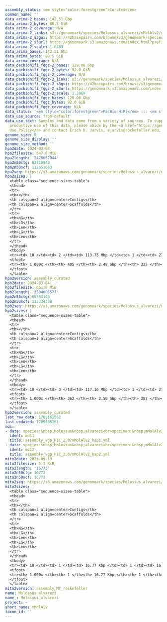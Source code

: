 ```yaml
---
assembly_status: <em style="color:forestgreen">Curated</em>
common_name: ''
data_arima-2_bases: 142.51 Gbp
data_arima-2_bytes: 80.5 GiB
data_arima-2_coverage: N/A
data_arima-2_links: s3://genomeark/species/Molossus_alvarezi/mMolAlv2/genomic_data/arima/<br>
data_arima-2_s3gui: https://42basepairs.com/browse/s3/genomeark/species/Molossus_alvarezi/mMolAlv2/genomic_data/arima/
data_arima-2_s3url: https://genomeark.s3.amazonaws.com/index.html?prefix=species/Molossus_alvarezi/mMolAlv2/genomic_data/arima/
data_arima-2_scale: 1.6483
data_arima_bases: 142.51 Gbp
data_arima_bytes: 80.5 GiB
data_arima_coverage: N/A
data_pacbiohifi_fqgz-2_bases: 129.06 Gbp
data_pacbiohifi_fqgz-2_bytes: 92.0 GiB
data_pacbiohifi_fqgz-2_coverage: N/A
data_pacbiohifi_fqgz-2_links: s3://genomeark/species/Molossus_alvarezi/mMolAlv2/genomic_data/pacbio_hifi/<br>
data_pacbiohifi_fqgz-2_s3gui: https://42basepairs.com/browse/s3/genomeark/species/Molossus_alvarezi/mMolAlv2/genomic_data/pacbio_hifi/
data_pacbiohifi_fqgz-2_s3url: https://genomeark.s3.amazonaws.com/index.html?prefix=species/Molossus_alvarezi/mMolAlv2/genomic_data/pacbio_hifi/
data_pacbiohifi_fqgz-2_scale: 1.3069
data_pacbiohifi_fqgz_bases: 129.06 Gbp
data_pacbiohifi_fqgz_bytes: 92.0 GiB
data_pacbiohifi_fqgz_coverage: N/A
data_status: '<em style="color:forestgreen">PacBio HiFi</em> ::: <em style="color:forestgreen">Arima</em>'
data_use_source: from-default
data_use_text: Samples and data come from a variety of sources. To support fair and
  productive use of this data, please abide by the <a href="https://genome10k.soe.ucsc.edu/data-use-policies/">Data
  Use Policy</a> and contact Erich D. Jarvis, ejarvis@rockefeller.edu, with any questions.
genome_size: 0
genome_size_display: ''
genome_size_method: ''
hpa2date: 2024-03-04
hpa2filesize: 647.9 MiB
hpa2length: '2478667944'
hpa2n50ctg: 63410948
hpa2n50scf: 112651663
hpa2seq: https://s3.amazonaws.com/genomeark/species/Molossus_alvarezi/mMolAlv2/assembly_curated/mMolAlv2.hap1.cur.20240304.fasta.gz
hpa2sizes: |
  <table class="sequence-sizes-table">
  <thead>
  <tr>
  <th></th>
  <th colspan=2 align=center>Contigs</th>
  <th colspan=2 align=center>Scaffolds</th>
  </tr>
  <tr>
  <th>NG</th>
  <th>LG</th>
  <th>Len</th>
  <th>LG</th>
  <th>Len</th>
  </tr>
  </thead>
  <tbody>
  <tr><td> 10 </td><td> 2 </td><td> 113.75 Mbp </td><td> 1 </td><td> 278.82 Mbp </td></tr><tr><td> 20 </td><td> 5 </td><td> 87.25 Mbp </td><td> 3 </td><td> 134.31 Mbp </td></tr><tr><td> 30 </td><td> 8 </td><td> 82.56 Mbp </td><td> 5 </td><td> 120.29 Mbp </td></tr><tr><td> 40 </td><td> 11 </td><td> 74.78 Mbp </td><td> 7 </td><td> 119.84 Mbp </td></tr><tr style="background-color:#cccccc;"><td> 50 </td><td> 15 </td><td style="background-color:#88ff88;"> 63.41 Mbp </td><td> 9 </td><td style="background-color:#88ff88;"> 112.65 Mbp </td></tr><tr><td> 60 </td><td> 19 </td><td> 53.31 Mbp </td><td> 11 </td><td> 110.21 Mbp </td></tr><tr><td> 70 </td><td> 24 </td><td> 38.38 Mbp </td><td> 14 </td><td> 99.05 Mbp </td></tr><tr><td> 80 </td><td> 32 </td><td> 28.98 Mbp </td><td> 17 </td><td> 74.92 Mbp </td></tr><tr><td> 90 </td><td> 44 </td><td> 15.21 Mbp </td><td> 20 </td><td> 61.11 Mbp </td></tr><tr><td> 100 </td><td> 405 </td><td> 6.21 Kbp </td><td> 325 </td><td> 6.21 Kbp </td></tr></tbody>
  <tfoot>
  <tr><th> 1.000x </th><th> 405 </th><th> 2.48 Gbp </th><th> 325 </th><th> 2.48 Gbp </th></tr>
  </tfoot>
  </table>
hpa2version: assembly_curated
hpb2date: 2024-03-04
hpb2filesize: 651.8 MiB
hpb2length: '2504806577'
hpb2n50ctg: 69284146
hpb2n50scf: 113334338
hpb2seq: https://s3.amazonaws.com/genomeark/species/Molossus_alvarezi/mMolAlv2/assembly_curated/mMolAlv2.hap2.cur.20240304.fasta.gz
hpb2sizes: |
  <table class="sequence-sizes-table">
  <thead>
  <tr>
  <th></th>
  <th colspan=2 align=center>Contigs</th>
  <th colspan=2 align=center>Scaffolds</th>
  </tr>
  <tr>
  <th>NG</th>
  <th>LG</th>
  <th>Len</th>
  <th>LG</th>
  <th>Len</th>
  </tr>
  </thead>
  <tbody>
  <tr><td> 10 </td><td> 3 </td><td> 117.16 Mbp </td><td> 1 </td><td> 276.55 Mbp </td></tr><tr><td> 20 </td><td> 5 </td><td> 105.54 Mbp </td><td> 3 </td><td> 134.77 Mbp </td></tr><tr><td> 30 </td><td> 7 </td><td> 101.85 Mbp </td><td> 5 </td><td> 120.59 Mbp </td></tr><tr><td> 40 </td><td> 10 </td><td> 91.63 Mbp </td><td> 7 </td><td> 117.16 Mbp </td></tr><tr style="background-color:#cccccc;"><td> 50 </td><td> 13 </td><td style="background-color:#88ff88;"> 69.28 Mbp </td><td> 9 </td><td style="background-color:#88ff88;"> 113.33 Mbp </td></tr><tr><td> 60 </td><td> 17 </td><td> 59.55 Mbp </td><td> 11 </td><td> 109.46 Mbp </td></tr><tr><td> 70 </td><td> 23 </td><td> 30.89 Mbp </td><td> 14 </td><td> 98.77 Mbp </td></tr><tr><td> 80 </td><td> 32 </td><td> 25.09 Mbp </td><td> 17 </td><td> 76.38 Mbp </td></tr><tr><td> 90 </td><td> 45 </td><td> 12.09 Mbp </td><td> 21 </td><td> 57.80 Mbp </td></tr><tr><td> 100 </td><td> 362 </td><td> 5.76 Kbp </td><td> 287 </td><td> 5.76 Kbp </td></tr></tbody>
  <tfoot>
  <tr><th> 1.000x </th><th> 362 </th><th> 2.50 Gbp </th><th> 287 </th><th> 2.50 Gbp </th></tr>
  </tfoot>
  </table>
hpb2version: assembly_curated
last_raw_data: 1709161562
last_updated: 1709586161
mds:
- data: species:&nbsp;Molossus&nbsp;alvarezi<br>specimen:&nbsp;mMolAlv2<br>projects:&nbsp;<br>&nbsp;&nbsp;-&nbsp;vgp<br>assembled_by_group:&nbsp;Rockefeller<br>data_location:&nbsp;S3<br>release_to:&nbsp;S3<br>haplotype_to_curate:&nbsp;hap1<br>hap1:&nbsp;s3://genomeark/species/Molossus_alvarezi/mMolAlv2/assembly_vgp_HiC_2.0/mMolAlv2.HiC.hap1.20230905.fasta.gz<br>hap2:&nbsp;s3://genomeark/species/Molossus_alvarezi/mMolAlv2/assembly_vgp_HiC_2.0/mMolAlv2.HiC.hap2.20230905.fasta.gz<br>pretext_hap1:&nbsp;s3://genomeark/species/Molossus_alvarezi/mMolAlv2/assembly_vgp_HiC_2.0/evaluation/hap1/pretext/mMolAlv2_hap1_s2.pretext<br>pretext_hap2:&nbsp;s3://genomeark/species/Molossus_alvarezi/mMolAlv2/assembly_vgp_HiC_2.0/evaluation/hap2/pretext/mMolAlv2_hap2_s2.pretext<br>kmer_spectra_img:&nbsp;s3://genomeark/species/Molossus_alvarezi/mMolAlv2/assembly_vgp_HiC_2.0/evaluation/merqury/mMolAlv2_png/<br>pacbio_read_dir:&nbsp;s3://genomeark/species/Molossus_alvarezi/mMolAlv2/genomic_data/pacbio_hifi/<br>pacbio_read_type:&nbsp;hifi<br>hic_read_dir:&nbsp;s3://genomeark/species/Molossus_alvarezi/mMolAlv2/genomic_data/arima/<br>mito:&nbsp;s3://genomeark/species/Molossus_alvarezi/mMolAlv2/assembly_MT_rockefeller/mMolAlv2.MT.20230913.fasta.gz<br>pipeline:&nbsp;<br>&nbsp;&nbsp;-&nbsp;hifiasm&nbsp;(0.19.3+galaxy0)<br>&nbsp;&nbsp;-&nbsp;yahs&nbsp;(1.2a.2+galaxy1)<br>notes:&nbsp;This&nbsp;was&nbsp;a&nbsp;Hifiasm-HiC&nbsp;assembly&nbsp;of&nbsp;mMolAlv2,&nbsp;resulting&nbsp;in&nbsp;two&nbsp;complete&nbsp;haplotypes.&nbsp;HiC&nbsp;scaffolding&nbsp;was&nbsp;performed&nbsp;with&nbsp;YaHS.&nbsp;&nbsp;The&nbsp;HiC&nbsp;prep&nbsp;kit&nbsp;used&nbsp;was&nbsp;TruSeq.&nbsp;<br><br>
  ident: md11
  title: assembly_vgp_HiC_2.0/mMolAlv2_hap1.yml
- data: species:&nbsp;Molossus&nbsp;alvarezi<br>specimen:&nbsp;mMolAlv2<br>projects:&nbsp;<br>&nbsp;&nbsp;-&nbsp;vgp<br>assembled_by_group:&nbsp;Rockefeller<br>data_location:&nbsp;S3<br>release_to:&nbsp;S3<br>haplotype_to_curate:&nbsp;hap2<br>hap1:&nbsp;s3://genomeark/species/Molossus_alvarezi/mMolAlv2/assembly_vgp_HiC_2.0/mMolAlv2.HiC.hap1.20230905.fasta.gz<br>hap2:&nbsp;s3://genomeark/species/Molossus_alvarezi/mMolAlv2/assembly_vgp_HiC_2.0/mMolAlv2.HiC.hap2.20230905.fasta.gz<br>pretext_hap1:&nbsp;s3://genomeark/species/Molossus_alvarezi/mMolAlv2/assembly_vgp_HiC_2.0/evaluation/hap1/pretext/mMolAlv2_hap1_s2.pretext<br>pretext_hap2:&nbsp;s3://genomeark/species/Molossus_alvarezi/mMolAlv2/assembly_vgp_HiC_2.0/evaluation/hap2/pretext/mMolAlv2_hap2_s2.pretext<br>kmer_spectra_img:&nbsp;s3://genomeark/species/Molossus_alvarezi/mMolAlv2/assembly_vgp_HiC_2.0/evaluation/merqury/mMolAlv2_png/<br>pacbio_read_dir:&nbsp;s3://genomeark/species/Molossus_alvarezi/mMolAlv2/genomic_data/pacbio_hifi/<br>pacbio_read_type:&nbsp;hifi<br>hic_read_dir:&nbsp;s3://genomeark/species/Molossus_alvarezi/mMolAlv2/genomic_data/arima/<br>mito:&nbsp;s3://genomeark/species/Molossus_alvarezi/mMolAlv2/assembly_MT_rockefeller/mMolAlv2.MT.20230913.fasta.gz<br>pipeline:&nbsp;<br>&nbsp;&nbsp;-&nbsp;hifiasm&nbsp;(0.19.3+galaxy0)<br>&nbsp;&nbsp;-&nbsp;yahs&nbsp;(1.2a.2+galaxy1)<br>notes:&nbsp;This&nbsp;was&nbsp;a&nbsp;Hifiasm-HiC&nbsp;assembly&nbsp;of&nbsp;mMolAlv2,&nbsp;resulting&nbsp;in&nbsp;two&nbsp;complete&nbsp;haplotypes.&nbsp;HiC&nbsp;scaffolding&nbsp;was&nbsp;performed&nbsp;with&nbsp;YaHS.&nbsp;&nbsp;The&nbsp;HiC&nbsp;prep&nbsp;kit&nbsp;used&nbsp;was&nbsp;TruSeq.&nbsp;<br><br>
  ident: md12
  title: assembly_vgp_HiC_2.0/mMolAlv2_hap2.yml
mito2date: 2023-09-13
mito2filesize: 5.3 KiB
mito2length: '16773'
mito2n50ctg: 16773
mito2n50scf: 16773
mito2seq: https://s3.amazonaws.com/genomeark/species/Molossus_alvarezi/mMolAlv2/assembly_MT_rockefeller/mMolAlv2.MT.20230913.fasta.gz
mito2sizes: |
  <table class="sequence-sizes-table">
  <thead>
  <tr>
  <th></th>
  <th colspan=2 align=center>Contigs</th>
  <th colspan=2 align=center>Scaffolds</th>
  </tr>
  <tr>
  <th>NG</th>
  <th>LG</th>
  <th>Len</th>
  <th>LG</th>
  <th>Len</th>
  </tr>
  </thead>
  <tbody>
  <tr><td> 10 </td><td> 1 </td><td> 16.77 Kbp </td><td> 1 </td><td> 16.77 Kbp </td></tr><tr><td> 20 </td><td> 1 </td><td> 16.77 Kbp </td><td> 1 </td><td> 16.77 Kbp </td></tr><tr><td> 30 </td><td> 1 </td><td> 16.77 Kbp </td><td> 1 </td><td> 16.77 Kbp </td></tr><tr><td> 40 </td><td> 1 </td><td> 16.77 Kbp </td><td> 1 </td><td> 16.77 Kbp </td></tr><tr style="background-color:#cccccc;"><td> 50 </td><td> 1 </td><td style="background-color:#ff8888;"> 16.77 Kbp </td><td> 1 </td><td style="background-color:#ff8888;"> 16.77 Kbp </td></tr><tr><td> 60 </td><td> 1 </td><td> 16.77 Kbp </td><td> 1 </td><td> 16.77 Kbp </td></tr><tr><td> 70 </td><td> 1 </td><td> 16.77 Kbp </td><td> 1 </td><td> 16.77 Kbp </td></tr><tr><td> 80 </td><td> 1 </td><td> 16.77 Kbp </td><td> 1 </td><td> 16.77 Kbp </td></tr><tr><td> 90 </td><td> 1 </td><td> 16.77 Kbp </td><td> 1 </td><td> 16.77 Kbp </td></tr><tr><td> 100 </td><td> 1 </td><td> 16.77 Kbp </td><td> 1 </td><td> 16.77 Kbp </td></tr></tbody>
  <tfoot>
  <tr><th> 1.000x </th><th> 1 </th><th> 16.77 Kbp </th><th> 1 </th><th> 16.77 Kbp </th></tr>
  </tfoot>
  </table>
mito2version: assembly_MT_rockefeller
name: Molossus alvarezi
name_: Molossus_alvarezi
project: ~
short_name: mMolAlv
taxon_id: ''
---
```

